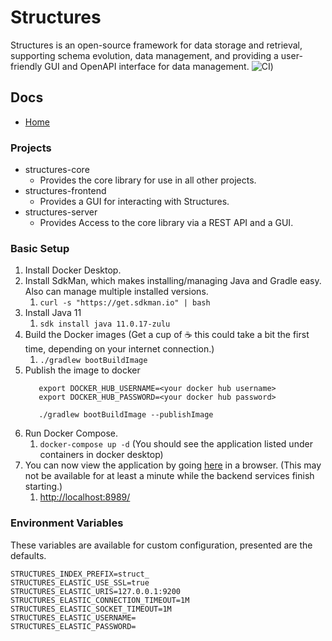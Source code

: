 # Structures
Structures is an open-source framework for data storage and retrieval, supporting schema evolution, data management, and providing a user-friendly GUI and OpenAPI interface for data management.
![CI](https://github.com/kinotic/structures/actions/workflows/gradle-build.yml/badge.svg?branch=develop))

## Docs
* [Home](https://kinotic-foundation.github.io/structures/)

### Projects
* structures-core
  * Provides the core library for use in all other projects.
* structures-frontend
  * Provides a GUI for interacting with Structures.
* structures-server
  * Provides Access to the core library via a REST API and a GUI.



### Basic Setup
1. Install Docker Desktop.
2. Install SdkMan, which makes installing/managing Java and Gradle easy.  Also can manage multiple installed versions.
   1. `curl -s "https://get.sdkman.io" | bash`
3. Install Java 11
   1. `sdk install java 11.0.17-zulu`
4. Build the Docker images (Get a cup of :coffee: this could take a bit the first time, depending on your internet connection.)
   1. `./gradlew bootBuildImage`
5. Publish the image to docker 
   ```shell
      export DOCKER_HUB_USERNAME=<your docker hub username>
      export DOCKER_HUB_PASSWORD=<your docker hub password>
   
      ./gradlew bootBuildImage --publishImage
    ```
6. Run Docker Compose.
   1. `docker-compose up -d` (You should see the application listed under containers in docker desktop)
7. You can now view the application by going [here](http://localhost:8989/) in a browser. (This may not be available for at least a minute while the backend services finish starting.)
   1. [http://localhost:8989/](http://localhost:8989/)

### Environment Variables 
These variables are available for custom configuration, presented are the defaults.

```text
STRUCTURES_INDEX_PREFIX=struct_
STRUCTURES_ELASTIC_USE_SSL=true
STRUCTURES_ELASTIC_URIS=127.0.0.1:9200
STRUCTURES_ELASTIC_CONNECTION_TIMEOUT=1M
STRUCTURES_ELASTIC_SOCKET_TIMEOUT=1M
STRUCTURES_ELASTIC_USERNAME=
STRUCTURES_ELASTIC_PASSWORD=
```

